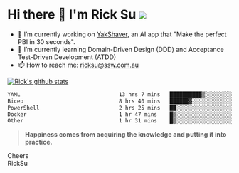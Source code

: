 # Hi there 👋 I'm Rick Su ![](https://komarev.com/ghpvc/?username=ricksu978)
<!--
**ricksu978/ricksu978** is a ✨ _special_ ✨ repository because its `README.md` (this file) appears on your GitHub profile.

Here are some ideas to get you started:
-->
- 🔭 I’m currently working on [YakShaver](https://yakshaver.ai/), an AI app that "Make the perfect PBI in 30 seconds".
- 🌱 I’m currently learning Domain-Driven Design (DDD) and Acceptance Test-Driven Development (ATDD)
- 📫 How to reach me: ricksu@ssw.com.au
<!--
- 👯 I’m looking to collaborate on ...
- 🤔 I’m looking for help with ...
- 💬 Ask me about ...
-->
<!--
- 😄 Pronouns: ...
- ⚡ Fun fact: ...
-->
[![Rick's github stats](https://github-readme-stats.vercel.app/api?username=ricksu978&theme=dark)](https://github.com/ricksu978/ricksu978)

<!--START_SECTION:waka-->

```txt
YAML                               13 hrs 7 mins   ██████████▒░░░░░░░░░░░░░░   40.84 %
Bicep                              8 hrs 40 mins   ██████▓░░░░░░░░░░░░░░░░░░   27.01 %
PowerShell                         2 hrs 25 mins   ██░░░░░░░░░░░░░░░░░░░░░░░   07.53 %
Docker                             1 hr 47 mins    █▒░░░░░░░░░░░░░░░░░░░░░░░   05.60 %
Other                              1 hr 31 mins    █▒░░░░░░░░░░░░░░░░░░░░░░░   04.74 %
```

<!--END_SECTION:waka-->

> **Happiness comes from acquiring the knowledge and putting it into practice.**

Cheers  
RickSu 
